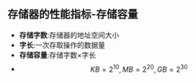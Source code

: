 ## 存储器的性能指标-存储容量
- **存储字数**:存储器的地址空间大小
- **字长**:一次存取操作的数据量
- **存储容量**:存储字数×字长
- $$KB=2^{10},MB=2^{20},GB=2^{30}$$